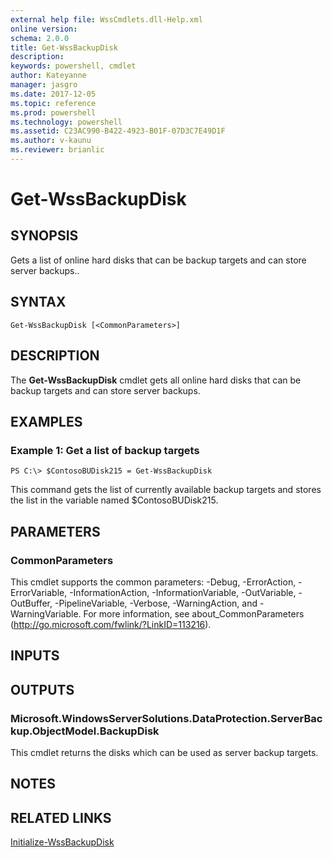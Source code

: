 ```yaml
---
external help file: WssCmdlets.dll-Help.xml
online version: 
schema: 2.0.0
title: Get-WssBackupDisk
description: 
keywords: powershell, cmdlet
author: Kateyanne
manager: jasgro
ms.date: 2017-12-05
ms.topic: reference
ms.prod: powershell
ms.technology: powershell
ms.assetid: C23AC990-B422-4923-B01F-07D3C7E49D1F
ms.author: v-kaunu
ms.reviewer: brianlic
---
```


# Get-WssBackupDisk

## SYNOPSIS
Gets a list of online hard disks that can be backup targets and can store server backups..

## SYNTAX

```
Get-WssBackupDisk [<CommonParameters>]
```

## DESCRIPTION
The **Get-WssBackupDisk** cmdlet gets all online hard disks that can be  backup targets and can store server backups.

## EXAMPLES

### Example 1: Get a list of backup targets
```
PS C:\> $ContosoBUDisk215 = Get-WssBackupDisk
```

This command gets the list of currently available backup targets and stores the list in the variable named $ContosoBUDisk215.

## PARAMETERS

### CommonParameters
This cmdlet supports the common parameters: -Debug, -ErrorAction, -ErrorVariable, -InformationAction, -InformationVariable, -OutVariable, -OutBuffer, -PipelineVariable, -Verbose, -WarningAction, and -WarningVariable. For more information, see about_CommonParameters (http://go.microsoft.com/fwlink/?LinkID=113216).

## INPUTS

## OUTPUTS

### Microsoft.WindowsServerSolutions.DataProtection.ServerBackup.ObjectModel.BackupDisk
This cmdlet returns the disks which can be used as server backup targets.

## NOTES

## RELATED LINKS

[Initialize-WssBackupDisk](./Initialize-WssBackupDisk.md)

